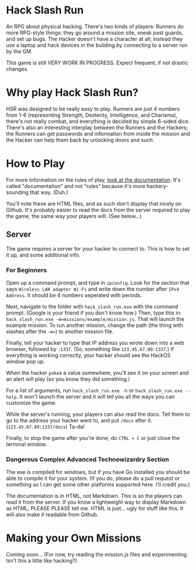 # Hack Slash Run
An RPG about physical hacking. There's two kinds of players: Runners do more RPG-style things: they go around a mission site, sneak past guards, and set up bugs. The Hacker doesn't have a character at all; instead they use a laptop and hack devices in the building by connecting to a server run by the GM.

This game is still VERY WORK IN PROGRESS. Expect frequent, if not drastic changes.

# Why play Hack Slash Run?
HSR was designed to be really easy to play. Runners are just 4 numbers from 1-6 (representing Strength, Dexterity, Intelligence, and Charisma), there's not really combat, and everything is decided by simple 6-sided dice. There's also an interesting interplay between the Runners and the Hackers; the Runners can get passwords and information from inside the mission and the Hacker can help them back by unlocking doors and such.

# How to Play
For more information on the rules of play, [look at the documentation](docs/index.html). It's called "documentation" and not "rules" because it's more hackery-sounding that way. (Duh.)

You'll note these are HTML files, and as such don't display that nicely on Github. It's probably easier to read the docs from the server required to play the game, the same way your players will. (See below...)

## Server
The game requires a server for your hacker to connect to. This is how to set it up, and some additional info.

### For Beginners
Open up a command prompt, and type in `ipconfig`. Look for the section that says `Wireless LAN adapter Wi-Fi` and write down the number after `IPv4 Address`. It should be 4 numbers seperated with periods.

Next, navigate to the folder with `hack_slash_run.exe` with the command prompt. (Google is your friend if you don't know how.) Then, type this in: `hack_slash_run.exe -m=missions/example/mission.js`. That will launch the example mission. To run another mission, change the path (the thing with slashes after the `-m=`) to another mission file.

Finally, tell your hacker to type that IP address you wrote down into a web browser, followed by `:1337`. (So, something like `123.45.67.89:1337`.) If everything is working correctly, your hacker should see the HackOS window pop up.

When the hacker `poke`s a value somewhere, you'll see it on your screen and an alert will play (so you know they did something.)

For a list of arguments, run `hack_slash_run.exe -h` or `hack_slash_run.exe --help`. It won't launch the server and it will tell you all the ways you can customize the game.

While the server's running, your players can also read the docs. Tell them to go to the address your hacker went to, and put `/docs` after it. (`123.45.67.89:1337/docs`) Ta-da!

Finally, to stop the game after you're done, do `CTRL + C` or just close the terminal window.

### Dangerous Complex Advanced Technowizardry Section
The exe is compiled for windows, but if you have Go installed you should be able to compile it for your system. (If you do, please do a pull request or something so I can get some other platforms supported here. I'll credit you.)

The documentation is in HTML, not Markdown. This is so the players can read it from the server. If you know a lightweight way to display Markdown as HTML, PLEASE PLEASE tell me. HTML is just... ugly for stuff like this. It will also make it readable from Github.

# Making your Own Missions
Coming soon... (For now, try reading the mission.js files and experimenting. Isn't this a little like hacking?)